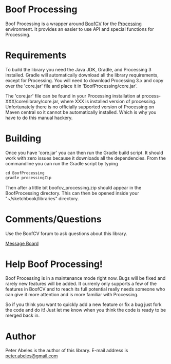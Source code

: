 # Boof Processing

Boof Processing is a wrapper around [BoofCV](http://boofcv.org) for the [Processing](https://processing.org/) environment.
It provides an  easier to use API and special functions for Processing.

# Requirements

To build the library you need the Java JDK, Gradle, and Processing 3 installed.  Gradle will automatically download all the library
requirements, except for Processing.  You will need to download Processing 3.x and copy over the 'core.jar' file and
place it in 'BoofProcessing/core.jar'.

The 'core.jar' file can be found in your Processing installation at process-XXX/core/library/core.jar, where XXX is
installed version of processing.  Unfortunately there is no officially supported version of Processing on Maven
central so it cannot be automatically installed.  Which is why you have to do this manual hackery.

# Building

Once you have 'core.jar' you can then run the Gradle build script. It should work with zero issues because it downloads
all the dependencies.  From the commandline you can run the Gradle script by typing

```java
cd BoofProcessing
gradle processingZip
```

Then after a little bit boofcv_processing.zip should appear in the BoofProcessing directory.  This can then be opened 
inside your "~/sketchbook/libraries" directory.

# Comments/Questions

Use the BoofCV forum to ask questions about this library.

[Message Board](http://groups.google.com/group/boofcv)

# Help Boof Processing!

Boof Processing is in a maintenance mode right now.  Bugs will be fixed and rarely new features will be added.  It
currenly only supports a few of the features in BoofCV and to reach its full potential really needs someone who can
give it more attention and is more familiar with Processing.

So if you think you want to quickly add a new feature or fix a bug just fork the code and do it!  Just let me know
when you think the code is ready to be merged back in.

# Author

Peter Abeles is the author of this library.  E-mail address is peter.abeles@gmail.com
